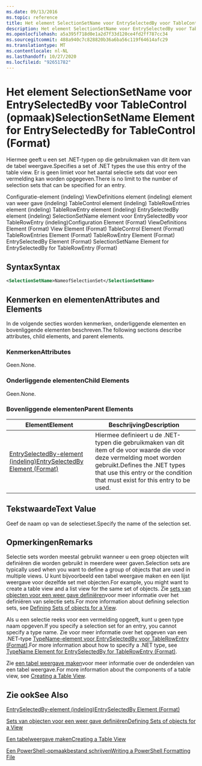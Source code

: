 ```yaml
---
ms.date: 09/13/2016
ms.topic: reference
title: Het element SelectionSetName voor EntrySelectedBy voor TableControl (opmaak)
description: Het element SelectionSetName voor EntrySelectedBy voor TableControl (opmaak)
ms.openlocfilehash: a5a395f718d0e1a2d7f33d120ce4fd2ff787cc34
ms.sourcegitcommit: 488a940c7c828820b36a6ba56c119f64614afc29
ms.translationtype: MT
ms.contentlocale: nl-NL
ms.lasthandoff: 10/27/2020
ms.locfileid: "92651782"
---
```

# <a name="selectionsetname-element-for-entryselectedby-for-tablecontrol-format"></a><span data-ttu-id="ca752-103">Het element SelectionSetName voor EntrySelectedBy voor TableControl (opmaak)</span><span class="sxs-lookup"><span data-stu-id="ca752-103">SelectionSetName Element for EntrySelectedBy for TableControl (Format)</span></span>

<span data-ttu-id="ca752-104">Hiermee geeft u een set .NET-typen op die gebruikmaken van dit item van de tabel weergave.</span><span class="sxs-lookup"><span data-stu-id="ca752-104">Specifies a set of .NET types the use this entry of the table view.</span></span> <span data-ttu-id="ca752-105">Er is geen limiet voor het aantal selectie sets dat voor een vermelding kan worden opgegeven.</span><span class="sxs-lookup"><span data-stu-id="ca752-105">There is no limit to the number of selection sets that can be specified for an entry.</span></span>

<span data-ttu-id="ca752-106">Configuratie-element (indeling) ViewDefinitions element (indeling) element van weer gave (indeling) TableControl element (indeling) TableRowEntries element (indeling) TableRowEntry element (indeling) EntrySelectedBy element (indeling) SelectionSetName element voor EntrySelectedBy voor TableRowEntry (indeling)</span><span class="sxs-lookup"><span data-stu-id="ca752-106">Configuration Element (Format) ViewDefinitions Element (Format) View Element (Format) TableControl Element (Format) TableRowEntries Element (Format) TableRowEntry Element (Format) EntrySelectedBy Element (Format) SelectionSetName Element for EntrySelectedBy for TableRowEntry (Format)</span></span>

## <a name="syntax"></a><span data-ttu-id="ca752-107">Syntax</span><span class="sxs-lookup"><span data-stu-id="ca752-107">Syntax</span></span>

```xml
<SelectionSetName>NameofSelectionSet</SelectionSetName>
```

## <a name="attributes-and-elements"></a><span data-ttu-id="ca752-108">Kenmerken en elementen</span><span class="sxs-lookup"><span data-stu-id="ca752-108">Attributes and Elements</span></span>

<span data-ttu-id="ca752-109">In de volgende secties worden kenmerken, onderliggende elementen en bovenliggende elementen beschreven.</span><span class="sxs-lookup"><span data-stu-id="ca752-109">The following sections describe attributes, child elements, and parent elements.</span></span>

### <a name="attributes"></a><span data-ttu-id="ca752-110">Kenmerken</span><span class="sxs-lookup"><span data-stu-id="ca752-110">Attributes</span></span>

<span data-ttu-id="ca752-111">Geen.</span><span class="sxs-lookup"><span data-stu-id="ca752-111">None.</span></span>

### <a name="child-elements"></a><span data-ttu-id="ca752-112">Onderliggende elementen</span><span class="sxs-lookup"><span data-stu-id="ca752-112">Child Elements</span></span>

<span data-ttu-id="ca752-113">Geen.</span><span class="sxs-lookup"><span data-stu-id="ca752-113">None.</span></span>

### <a name="parent-elements"></a><span data-ttu-id="ca752-114">Bovenliggende elementen</span><span class="sxs-lookup"><span data-stu-id="ca752-114">Parent Elements</span></span>

|<span data-ttu-id="ca752-115">Element</span><span class="sxs-lookup"><span data-stu-id="ca752-115">Element</span></span>|<span data-ttu-id="ca752-116">Beschrijving</span><span class="sxs-lookup"><span data-stu-id="ca752-116">Description</span></span>|
|-------------|-----------------|
|[<span data-ttu-id="ca752-117">EntrySelectedBy-element (indeling)</span><span class="sxs-lookup"><span data-stu-id="ca752-117">EntrySelectedBy Element (Format)</span></span>](./entryselectedby-element-for-tablerowentry-for-tablecontrol-format.md)|<span data-ttu-id="ca752-118">Hiermee definieert u de .NET-typen die gebruikmaken van dit item of de voor waarde die voor deze vermelding moet worden gebruikt.</span><span class="sxs-lookup"><span data-stu-id="ca752-118">Defines the .NET types that use this entry or the condition that must exist for this entry to be used.</span></span>|

## <a name="text-value"></a><span data-ttu-id="ca752-119">Tekstwaarde</span><span class="sxs-lookup"><span data-stu-id="ca752-119">Text Value</span></span>

<span data-ttu-id="ca752-120">Geef de naam op van de selectieset.</span><span class="sxs-lookup"><span data-stu-id="ca752-120">Specify the name of the selection set.</span></span>

## <a name="remarks"></a><span data-ttu-id="ca752-121">Opmerkingen</span><span class="sxs-lookup"><span data-stu-id="ca752-121">Remarks</span></span>

<span data-ttu-id="ca752-122">Selectie sets worden meestal gebruikt wanneer u een groep objecten wilt definiëren die worden gebruikt in meerdere weer gaven.</span><span class="sxs-lookup"><span data-stu-id="ca752-122">Selection sets are typically used when you want to define a group of objects that are used in multiple views.</span></span> <span data-ttu-id="ca752-123">U kunt bijvoorbeeld een tabel weergave maken en een lijst weergave voor dezelfde set met objecten.</span><span class="sxs-lookup"><span data-stu-id="ca752-123">For example, you might want to create a table view and a list view for the same set of objects.</span></span> <span data-ttu-id="ca752-124">Zie [sets van objecten voor een weer gave definiëren](./defining-selection-sets.md)voor meer informatie over het definiëren van selectie sets.</span><span class="sxs-lookup"><span data-stu-id="ca752-124">For more information about defining selection sets, see [Defining Sets of objects for a View](./defining-selection-sets.md).</span></span>

<span data-ttu-id="ca752-125">Als u een selectie reeks voor een vermelding opgeeft, kunt u geen type naam opgeven.</span><span class="sxs-lookup"><span data-stu-id="ca752-125">If you specify a selection set for an entry, you cannot specify a type name.</span></span> <span data-ttu-id="ca752-126">Zie voor meer informatie over het opgeven van een .NET-type [TypeName-element voor EntrySelectedBy voor TableRowEntry (Format)](./typename-element-for-entryselectedby-for-tablecontrol-format.md).</span><span class="sxs-lookup"><span data-stu-id="ca752-126">For more information about how to specify a .NET type, see [TypeName Element for EntrySelectedBy for TableRowEntry (Format)](./typename-element-for-entryselectedby-for-tablecontrol-format.md).</span></span>

<span data-ttu-id="ca752-127">Zie [een tabel weergave maken](./creating-a-table-view.md)voor meer informatie over de onderdelen van een tabel weergave.</span><span class="sxs-lookup"><span data-stu-id="ca752-127">For more information about the components of a table view, see [Creating a Table View](./creating-a-table-view.md).</span></span>

## <a name="see-also"></a><span data-ttu-id="ca752-128">Zie ook</span><span class="sxs-lookup"><span data-stu-id="ca752-128">See Also</span></span>

[<span data-ttu-id="ca752-129">EntrySelectedBy-element (indeling)</span><span class="sxs-lookup"><span data-stu-id="ca752-129">EntrySelectedBy Element (Format)</span></span>](./entryselectedby-element-for-tablerowentry-for-tablecontrol-format.md)

[<span data-ttu-id="ca752-130">Sets van objecten voor een weer gave definiëren</span><span class="sxs-lookup"><span data-stu-id="ca752-130">Defining Sets of objects for a View</span></span>](./defining-selection-sets.md)

[<span data-ttu-id="ca752-131">Een tabelweergave maken</span><span class="sxs-lookup"><span data-stu-id="ca752-131">Creating a Table View</span></span>](./creating-a-table-view.md)

[<span data-ttu-id="ca752-132">Een PowerShell-opmaakbestand schrijven</span><span class="sxs-lookup"><span data-stu-id="ca752-132">Writing a PowerShell Formatting File</span></span>](./writing-a-powershell-formatting-file.md)
